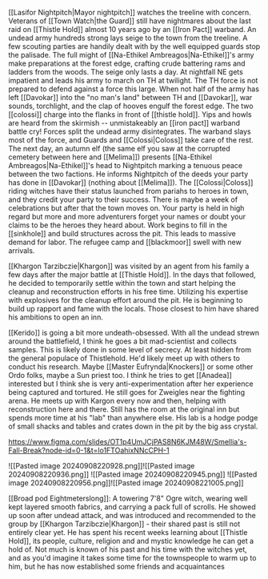 [[Lasifor Nightpitch|Mayor nightpitch]] watches the treeline with concern. Veterans of [[Town Watch|the Guard]] still have nightmares about the last raid on [[Thistle Hold]] almost 10 years ago by an [[Iron Pact]] warband. An undead army hundreds strong lays seige to the town from the treeline. A few scouting parties are handily dealt with by the well equipped guards stop the palisade. The full might of [[Na-Ethikel Ambreagos|Na-Ethikel]]'s army make preparations at the forest edge, crafting crude battering rams and ladders from the woods. The seige only lasts a day. At nightfall NE gets impatient and leads his army to march on TH at twilight. The TH force is not prepared to defend against a force this large. When not half of the army has left [[Davokar]] into the "no man's land" between TH and [[Davokar]], war sounds, torchlight, and the clap of hooves engulf the forest edge. The two [[colossi]] charge into the flanks in front of [[thistle hold]]. Yips and howls are heard from the skirmish -- unmistakeably an [[iron pact]] warband battle cry! Forces split the undead army disintegrates. The warband slays most of the force, and Guards and [[Colossi|Coloss]] take care of the rest. The next day, an autumn elf (the same elf you saw at the corrupted cemetery between here and [[Melima]]) presents [[Na-Ethikel Ambreagos|Na-Ethikel]]'s head to Nightpitch marking a tenuous peace between the two factions. He informs Nightpitch of the deeds your party has done in [[Davokar]] (nothing about [[Melima]]). The [[Colossi|Coloss]] riding witches have their status launched from pariahs to heroes in town, and they credit your party to their success. There is maybe a week of celebrations but after that the town moves on. Your party is held in high regard but more and more adventurers forget your names or doubt your claims to be the heroes they heard about. Work begins to fill in the [[sinkhole]] and build structures across the pit. This leads to massive demand for labor. The refugee camp and [[blackmoor]] swell with new arrivals.

[[Khargon Tarzibczie|Khargon]] was visited by an agent from his family a few days after the major battle at [[Thistle Hold]]. In the days that followed, he decided to temporarily settle within the town and start helping the cleanup and reconstruction efforts in his free time. Utilizing his expertise with explosives for the cleanup effort around the pit. He is beginning to build up rapport and fame with the locals. Those closest to him have shared his ambitions to open an inn.

[[Kerido]] is going a bit more undeath-obsessed. With all the undead strewn around the battlefield, I think he goes a bit mad-scientist and collects samples. This is likely done in some level of secrecy. At least hidden from the general populace of Thistlehold. He'd likely meet up with others to conduct his research. Maybe [[Master Eufrynda|Knockers]] or some other Ordo folks, maybe a Sun priest too. I think he tries to get [[Anadea]] interested but I think she is very anti-experimentation after her experience being captured and tortured. He still goes for Zweigles near the fighting arena. He meets up with Kargon every now and then, helping with reconstruction here and there. Still has the room at the original inn but spends more time at his "lab" than anywhere else. His lab is a hodge podge of small shacks and tables and crates down in the pit by the big ass crystal.

https://www.figma.com/slides/OT1p4UmJCjPAS8N6KJM48W/Smellia's-Fall-Break?node-id=0-1&t=lo1FTOahixNNcCPH-1

![[Pasted image 20240908220928.png]]![[Pasted image 20240908220936.png]]
![[Pasted image 20240908220945.png]]
![[Pasted image 20240908220956.png]]![[Pasted image 20240908221005.png]]

[[Broad pod Eightmeterslong]]: A towering 7'8" Ogre witch, wearing well kept layered smooth fabrics, and carrying a pack full of scrolls. He showed up soon after undead attack, and was introduced and recommended to the group by [[Khargon Tarzibczie|Khargon]] - their shared past is still not entirely clear yet. He has spent his recent weeks learning about [[Thistle Hold]], its people, culture, religion and and mystic knowledge he can get a hold of. Not much is known of his past and his time with the witches yet, and as you'd imagine it takes some time for the townspeople to warm up to him, but he has now established some friends and acquaintances
